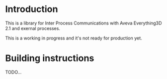 # Introduction

This is a library for Inter Process Communications with Aveva Everything3D 2.1 and exernal processes.

This is a working in progress and it's not ready for production yet.

# Building instructions

TODO...